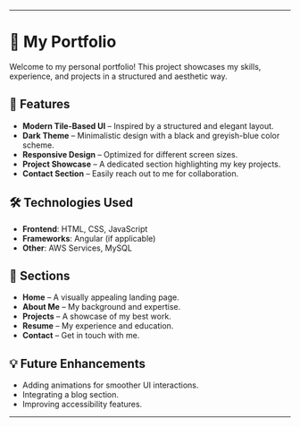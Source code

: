  ---

# 🚀 My Portfolio  

Welcome to my personal portfolio! This project showcases my skills, experience, and projects in a structured and aesthetic way.  

## 🎨 Features  
- **Modern Tile-Based UI** – Inspired by a structured and elegant layout.  
- **Dark Theme** – Minimalistic design with a black and greyish-blue color scheme.  
- **Responsive Design** – Optimized for different screen sizes.  
- **Project Showcase** – A dedicated section highlighting my key projects.  
- **Contact Section** – Easily reach out to me for collaboration.  

## 🛠️ Technologies Used  
- **Frontend**: HTML, CSS, JavaScript  
- **Frameworks**: Angular (if applicable)  
- **Other**: AWS Services, MySQL  

## 📂 Sections  
- **Home** – A visually appealing landing page.  
- **About Me** – My background and expertise.  
- **Projects** – A showcase of my best work.  
- **Resume** – My experience and education.  
- **Contact** – Get in touch with me.  

## 💡 Future Enhancements  
- Adding animations for smoother UI interactions.  
- Integrating a blog section.  
- Improving accessibility features.  

---

 
